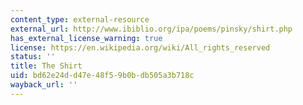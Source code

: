 ```yaml
---
content_type: external-resource
external_url: http://www.ibiblio.org/ipa/poems/pinsky/shirt.php
has_external_license_warning: true
license: https://en.wikipedia.org/wiki/All_rights_reserved
status: ''
title: The Shirt
uid: bd62e24d-d47e-48f5-9b0b-db505a3b718c
wayback_url: ''
---
```

